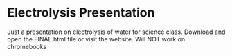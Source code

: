 # Electrolysis Presentation
  Just a presentation on electrolysis of water for science class. Download and open the FINAL.html file or visit the website. Will NOT work on chromebooks
